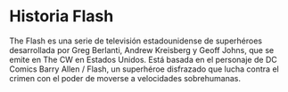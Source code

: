 # Historia Flash
The Flash es una serie de televisión estadounidense de superhéroes desarrollada por Greg Berlanti, Andrew Kreisberg 
y Geoff Johns, que se emite en The CW en Estados Unidos. Está basada en el personaje de DC Comics Barry Allen / Flash, 
un superhéroe disfrazado que lucha contra el crimen con el poder de moverse a velocidades sobrehumanas. 

